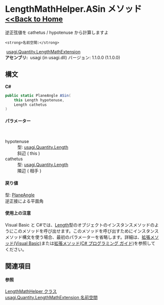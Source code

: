 # LengthMathHelper.ASin メソッド <small>[<<Back to Home](https://github.com/usagi/usagi.cs/blob/master/Help/Home.md)</small> 

逆正弦値を cathetus / hypotenuse から計算しますよ


    <strong>名前空間:</strong>
&nbsp;<a href="N_usagi_Quantity_LengthMathExtension.md">usagi.Quantity.LengthMathExtension</a><br /><strong>アセンブリ:</strong>
&nbsp;usagi (in usagi.dll) バージョン: 1.1.0.0 (1.1.0.0)

## 構文

**C#**<br />
``` C#
public static PlaneAngle ASin(
	this Length hypotenuse,
	Length cathetus
)
```


#### パラメーター
&nbsp;<dl><dt>hypotenuse</dt><dd>型: <a href="T_usagi_Quantity_Length.md">usagi.Quantity.Length</a><br />斜辺 ( this )</dd><dt>cathetus</dt><dd>型: <a href="T_usagi_Quantity_Length.md">usagi.Quantity.Length</a><br />隣辺 ( 相手 )</dd></dl>

#### 戻り値
型: <a href="T_usagi_Quantity_PlaneAngle.md">PlaneAngle</a><br />逆正接による平面角

#### 使用上の注意
Visual Basic と C#では、<a href="T_usagi_Quantity_Length.md">Length</a>型のオブジェクトのインスタンスメソッドのようにこのメソッドを呼び出せます。このメソッドを呼び出すためにインスタンスメソッド構文を使う場合、最初のパラメーターを省略します。詳細は、<a href="http://msdn.microsoft.com/ja-jp/library/bb384936.aspx" target="_blank">拡張メソッド(Visual Basic)</a>または<a href="http://msdn.microsoft.com/ja-jp/library/bb383977.aspx" target="_blank">拡張メソッド(C# プログラミング ガイド)</a>を参照してください。

## 関連項目


#### 参照
<a href="T_usagi_Quantity_LengthMathExtension_LengthMathHelper.md">LengthMathHelper クラス</a><br /><a href="N_usagi_Quantity_LengthMathExtension.md">usagi.Quantity.LengthMathExtension 名前空間</a><br />